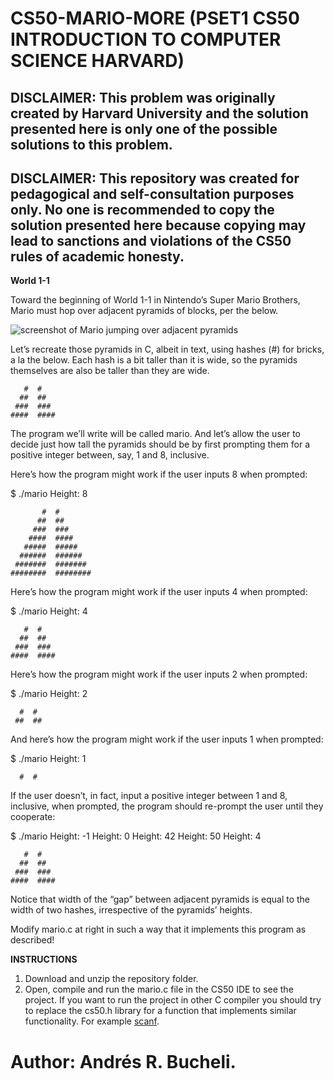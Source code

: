 # CS50-MARIO-MORE (PSET1 CS50 INTRODUCTION TO COMPUTER SCIENCE HARVARD)

## DISCLAIMER: This problem was originally created by Harvard University and the solution presented here is only one of the possible solutions to this problem.

## DISCLAIMER: This repository was created for pedagogical and self-consultation purposes only. No one is recommended to copy the solution presented here because copying may lead to sanctions and violations of the CS50 rules of academic honesty.

<strong>World 1-1</strong>

Toward the beginning of World 1-1 in Nintendo’s Super Mario Brothers, Mario must hop over adjacent pyramids of blocks, per the below.

![screenshot of Mario jumping over adjacent pyramids](https://lab.cs50.io/_site/3239b6b61ad1beb860bccf965c6c49f2e6984b79/mario/more/pyramids.png)

Let’s recreate those pyramids in C, albeit in text, using hashes (#) for bricks, a la the below. Each hash is a bit taller than it is wide, so the pyramids themselves are also be taller than they are wide.

       #  #
      ##  ##
     ###  ###
    ####  ####

The program we’ll write will be called mario. And let’s allow the user to decide just how tall the pyramids should be by first prompting them for a positive integer between, say, 1 and 8, inclusive.

Here’s how the program might work if the user inputs 8 when prompted:

$ ./mario
Height: 8

           #  #
          ##  ##
         ###  ###
        ####  ####
       #####  #####
      ######  ######
     #######  #######
    ########  ########

Here’s how the program might work if the user inputs 4 when prompted:

$ ./mario
Height: 4

       #  #
      ##  ##
     ###  ###
    ####  ####

Here’s how the program might work if the user inputs 2 when prompted:

$ ./mario
Height: 2
   
      #  #
     ##  ##

And here’s how the program might work if the user inputs 1 when prompted:

$ ./mario
Height: 1

      #  #

If the user doesn’t, in fact, input a positive integer between 1 and 8, inclusive, when prompted, the program should re-prompt the user until they cooperate:

$ ./mario
Height: -1
Height: 0
Height: 42
Height: 50
Height: 4

       #  #
      ##  ##
     ###  ###
    ####  ####

Notice that width of the “gap” between adjacent pyramids is equal to the width of two hashes, irrespective of the pyramids’ heights.

Modify mario.c at right in such a way that it implements this program as described!

<strong>INSTRUCTIONS</strong>

1. Download and unzip the repository folder.
2. Open, compile and run the mario.c file in the CS50 IDE to see the project. If you want to run the project in other C compiler you should try to replace the cs50.h library for a function that implements similar functionality. For example [scanf](https://stackoverflow.com/questions/865284/what-is-the-easiest-way-to-get-an-int-in-a-console-app).

# Author: Andrés R. Bucheli.

